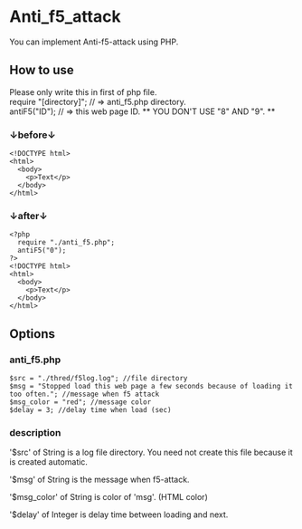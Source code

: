 # Anti_f5_attack
You can implement Anti-f5-attack using PHP.

<h2>How to use</h2>
Please only write this in first of php file.<br>
require "[directory]"; // => anti_f5.php directory.<br>
antiF5("ID"); // => this web page ID. ** YOU DON'T USE "8" AND "9". **  

### ↓before↓ ###
    <!DOCTYPE html>
    <html>
      <body>
        <p>Text</p>
      </body>
    </html>
    
### ↓after↓ ###
    <?php
      require "./anti_f5.php";
      antiF5("0");
    ?>
    <!DOCTYPE html>
    <html>
      <body>
        <p>Text</p>
      </body>
    </html>
    
<h2>Options</h2>  
    
### anti_f5.php ###
    $src = "./thred/f5log.log"; //file directory  
    $msg = "Stopped load this web page a few seconds because of loading it too often.";	//message when f5 attack  
    $msg_color = "red";	//message color  
    $delay = 3; //delay time when load (sec)  
    
### description ###
'$src' of String is a log file directory. You need not create this file because it is created automatic.  
  
'$msg' of String is the message when f5-attack.  
  
'$msg_color' of String is color of 'msg'. (HTML color)  
  
'$delay' of Integer is delay time between loading and next.
